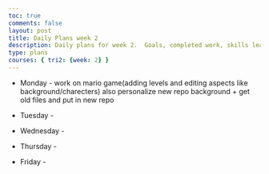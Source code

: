 ```yaml
---
toc: true
comments: false
layout: post
title: Daily Plans week 2
description: Daily plans for week 2.  Goals, completed work, skills learned
type: plans
courses: { tri2: {week: 2} }
---
```



- Monday - work on mario game(adding levels and editing aspects like background/charecters) also personalize new repo background + get old files and put in new repo

- Tuesday - 

- Wednesday - 

- Thursday -

- Friday -

